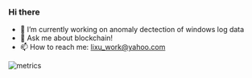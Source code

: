 ### Hi there 

- 🔭 I’m currently working on anomaly dectection of windows log data
- 💬 Ask me about blockchain!
- 📫 How to reach me: lixu_work@yahoo.com


![metrics](./github-metrics.svg)

